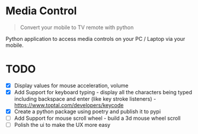# Media Control

> Convert your mobile to TV remote with python

Python application to access media controls on your PC / Laptop via your mobile.

# TODO

- [x] Display values for mouse acceleration, volume
- [x] Add Support for keyboard typing - display all the characters being typed including backspace and enter (like key stroke listeners) - https://www.toptal.com/developers/keycode
- [x] Create a python package using poetry and publish it to pypi
- [ ] Add Support for mouse scroll wheel - build a 3d mouse wheel scroll
- [ ] Polish the ui to make the UX more easy
